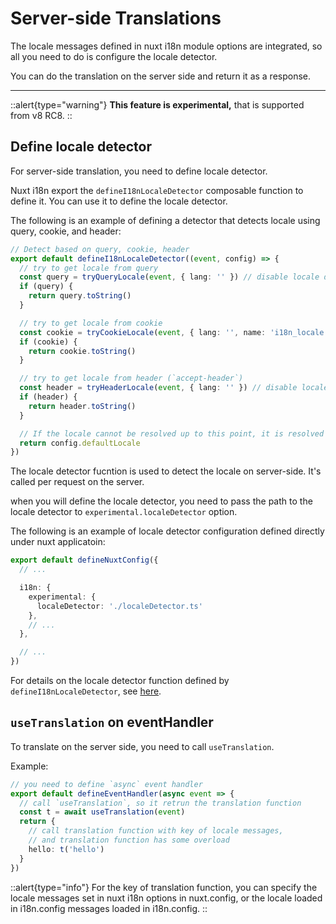 # Server-side Translations

The locale messages defined in nuxt i18n module options are integrated, so all you need to do is configure the locale detector. 

You can do the translation on the server side and return it as a response.

---

::alert{type="warning"}
**This feature is experimental,** that is supported from v8 RC8.
::

## Define locale detector

For server-side translation, you need to define locale detector.

Nuxt i18n export the `defineI18nLocaleDetector` composable function to define it.
You can use it to define the locale detector.

The following is an example of defining a detector that detects locale using query, cookie, and header:
```ts {}[localeDetector.ts]
// Detect based on query, cookie, header
export default defineI18nLocaleDetector((event, config) => {
  // try to get locale from query
  const query = tryQueryLocale(event, { lang: '' }) // disable locale default value with `lang` option
  if (query) {
    return query.toString()
  }

  // try to get locale from cookie
  const cookie = tryCookieLocale(event, { lang: '', name: 'i18n_locale' }) // disable locale default value with `lang` option
  if (cookie) {
    return cookie.toString()
  }

  // try to get locale from header (`accept-header`)
  const header = tryHeaderLocale(event, { lang: '' }) // disable locale default value with `lang` option
  if (header) {
    return header.toString()
  }

  // If the locale cannot be resolved up to this point, it is resolved with the value `defaultLocale` of the locale config passed to the function
  return config.defaultLocale
})
```

The locale detector fucntion is used to detect the locale on server-side. It's called per request on the server.

when you will define the locale detector, you need to pass the path to the locale detector to `experimental.localeDetector` option.

The following is an example of locale detector configuration defined directly under nuxt applicatoin:

```ts {}[nuxt.config.ts]
export default defineNuxtConfig({
  // ...

  i18n: {
    experimental: {
      localeDetector: './localeDetector.ts'
    },
    // ...
  },

  // ...
})
```

For details on the locale detector function defined by `defineI18nLocaleDetector`, see [here](../api/composables#definei18nlocaledetector).


## `useTranslation` on eventHandler

To translate on the server side, you need to call `useTranslation`.

Example:
```ts
// you need to define `async` event handler
export default defineEventHandler(async event => {
  // call `useTranslation`, so it retrun the translation function
  const t = await useTranslation(event)
  return {
    // call translation function with key of locale messages,
    // and translation function has some overload
    hello: t('hello')
  }
})
```

::alert{type="info"}
For the key of translation function, you can specify the locale messages set in nuxt i18n options in nuxt.config, or the locale loaded in i18n.config messages loaded in i18n.config.
::

